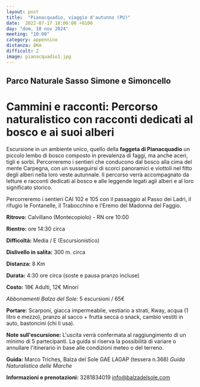 ```yaml
---
layout: post
title:  "Pianacquadio, viaggio d'autunno (PU)"
date:  2022-07-17 18:00:00 +0100
day: "dom, 10 nov 2024"
meeting: "10:00"
category: appennino 
distanza: 8Km
difficult: 2
image: pianacquadio1.jpg
---
```


## Parco Naturale Sasso Simone e Simoncello

# Cammini e racconti: Percorso naturalistico con racconti dedicati al bosco e ai suoi alberi 

Escursione in un ambiente unico, quello della **faggeta di Pianacquadio** un piccolo lembo di bosco composto in prevalenza di faggi, ma anche aceri, tigli e sorbi. Percorreremo i sentieri che conducono dal bosco alla cima del mente Carpegna, con un susseguirsi di scorci panoramici e viottoli nel fitto degli alberi nella loro veste autunnale.
Il percorso verrà accompagnato da letture e racconti dedicati al bosco e alle leggende legati agli alberi e al loro significato storico.

Percorreremo i sentieri CAI 102 e 105 con il passaggio al Passo dei Ladri, il rifugio le Fontanelle, il Trabocchino e l'Eremo del Madonna del Faggio.


**Ritrovo:** Calvillano (Montecopiolo) - RN ore 10:00

**Rientro:** ore 14:30 circa 

**Difficoltà:** Media / E (Escursionistico)

**Dislivello in salita:**  300 m. circa

**Distanza:** 8 Km

**Durata:** 4:30 ore circa (soste e pausa pranzo incluse)

**Costo:** 18€ Adulti, 12€ Minori

*Abbonamenti Balza del Sole:* 5 escursioni / 65€

**Portare:** Scarponi, giacca impermeabile, vestiario a strati, Kway, acqua (1 litro e mezzo), pranzo al sacco + frutta secca o snack, cambio vestiti in auto, bastoncini (chi li usa). 

**Note sull'escursione:** L'uscita verrà confermata al raggiungimento di un minimo di 5 partecipanti. La guida si riserva la possibilità di variare o annullare l'itinerario in base alle condizioni meteo o del terreno.


**Guida:** Marco Triches, Balza del Sole GAE LAGAP (tessera n.368)
*Guida Naturalistica delle Marche*

**Informazioni e prenotazioni:** 3281834019 info@balzadelsole.com
